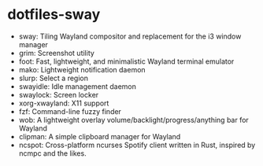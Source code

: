 # dotfiles-sway
* sway: Tiling Wayland compositor and replacement for the i3 window manager
* grim: Screenshot utility
* foot: Fast, lightweight, and minimalistic Wayland terminal emulator
* mako: Lightweight notification daemon
* slurp: Select a region
* swayidle: Idle management daemon
* swaylock: Screen locker
* xorg-xwayland: X11 support
* fzf: Command-line fuzzy finder
* wob: A lightweight overlay volume/backlight/progress/anything bar for Wayland
* clipman: A simple clipboard manager for Wayland
* ncspot: Cross-platform ncurses Spotify client written in Rust, inspired by ncmpc and the likes.
